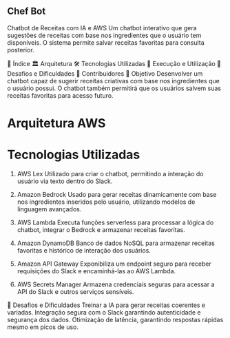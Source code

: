 ## Chef Bot 
Chatbot de Receitas com IA e AWS
Um chatbot interativo que gera sugestões de receitas com base nos ingredientes que o usuário tem disponíveis. O sistema permite salvar receitas favoritas para consulta posterior.

📖 Índice
🏛️ Arquitetura
🛠️ Tecnologias Utilizadas
🚀 Execução e Utilização
🚧 Desafios e Dificuldades
👥 Contribuidores
🌟 Objetivo
Desenvolver um chatbot capaz de sugerir receitas criativas com base nos ingredientes que o usuário possui. O chatbot também permitirá que os usuários salvem suas receitas favoritas para acesso futuro.

# Arquitetura AWS


# Tecnologias Utilizadas
1. AWS Lex
Utilizado para criar o chatbot, permitindo a interação do usuário via texto dentro do Slack.

2. Amazon Bedrock
Usado para gerar receitas dinamicamente com base nos ingredientes inseridos pelo usuário, utilizando modelos de linguagem avançados.

3. AWS Lambda
Executa funções serverless para processar a lógica do chatbot, integrar o Bedrock e armazenar receitas favoritas.

4. Amazon DynamoDB
Banco de dados NoSQL para armazenar receitas favoritas e histórico de interação dos usuários.

5. Amazon API Gateway
Exponibiliza um endpoint seguro para receber requisições do Slack e encaminhá-las ao AWS Lambda.

6. AWS Secrets Manager
Armazena credenciais seguras para acessar a API do Slack e outros serviços sensíveis.




🚧 Desafios e Dificuldades
Treinar a IA para gerar receitas coerentes e variadas.
Integração segura com o Slack garantindo autenticidade e segurança dos dados.
Otimização de latência, garantindo respostas rápidas mesmo em picos de uso.
